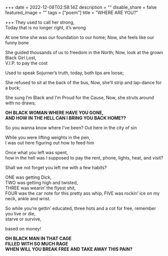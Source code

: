 +++
date = 2022-12-08T02:58:14Z
description = ""
disable_share = false
featured_image = ""
tags = ["poem"]
title = "WHERE ARE YOU?"

+++
They used to call her strong,  
Today that is no longer right, it’s wrong

At one time she was our foundation to our home; Now, she feels like our funny bone

She guided thousands of us to freedom in the North; Now, look at the grown Black Girl Lost,  
V.I.P. to pay the cost

Used to speak Sojurner’s truth, today, both lips are loose;

She refused to sit at the back of the bus, Now, she’ll strip and lap-dance for a buck;

She sung I’m Black and I’m Proud for the Cause, Now, she struts around with no draws;

**OH BLACK WOMAN WHERE HAVE YOU GONE,  
AND HOW IN THE HELL CAN I BRING YOU BACK HOME??**

So you wanna know where I’ve been? Out here in the city of sin

While you were lifting weights in the pen,  
I was out here figuring out how to feed him

Once what you left was spent,  
how in the hell was I supposed to pay the rent, phone, lights, heat, and visit?

Shall we not forget you left me with a few habits?

ONE was getting Dick,  
TWO was getting high and twisted,  
THREE was wearin’ the flyest shit,  
FOUR was the car note for this pretty ass whip, FIVE was rockin’ ice on my neck, ankle and wrist.

So while you’re gettin’ educated, three hots and a cot for free, remember you live or die,  
starve or survive,

based on money!

**OH BLACK MAN IN THAT CAGE  
FILLED WITH SO MUCH RAGE  
WHEN WILL YOU BREAK FREE AND TAKE AWAY THIS PAIN?**